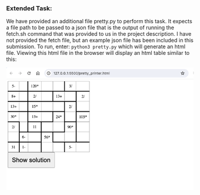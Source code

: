 ### Extended Task:

We have provided an additional file pretty.py to perform this task. It expects a file path
to be passed to a json file that is the output of running the fetch.sh command that was provided to us
in the project description. I have not provided the fetch file, but an example json file has been included in this submission. To run, enter: ```python3 pretty.py``` which will generate an html file. 
Viewing this html file in the browser will display an html table similar to this:

![Alt text](./pretty_output.png "Try clicking show solution!")
